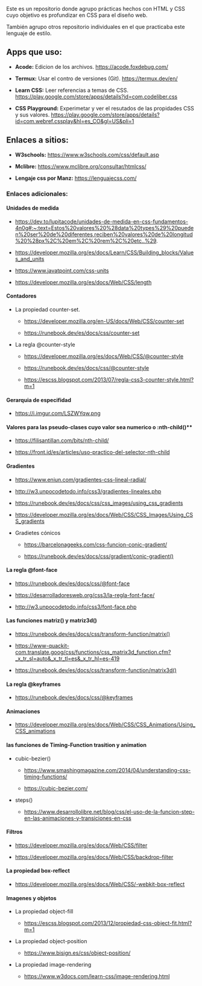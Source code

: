 Este es un repositorio donde agrupo prácticas hechos con HTML y CSS cuyo objetivo es profundizar en CSS para el diseño web.

También agrupo otros repositorio individuales en el que practicaba este lenguaje de estilo.

## Apps que uso:
- **Acode:** Edicion de los archivos.
https://acode.foxdebug.com/

- **Termux:** Usar el contro de versiones (Git).
https://termux.dev/en/

- **Learn CSS:** Leer referencias a temas de CSS.
https://play.google.com/store/apps/details?id=com.codeliber.css

- **CSS Playground:** Experimetar y ver el resutados de las propidades CSS y sus valores.
https://play.google.com/store/apps/details?id=com.webref.cssplay&hl=es_CO&gl=US&pli=1


## Enlaces a sitios:

- **W3schools:** https://www.w3schools.com/css/default.asp

- **Mclibre:**  https://www.mclibre.org/consultar/htmlcss/

- **Lengaje css por Manz:** https://lenguajecss.com/

### Enlaces adicionales:

#### Unidades de medida
- https://dev.to/lupitacode/unidades-de-medida-en-css-fundamentos-4n0g#:~:text=Estos%20valores%20%28data%20types%29%20pueden%20ser%20de%20diferentes,reciben%20valores%20de%20longitud%20%28px%2C%20em%2C%20rem%2C%20etc..%29.

- https://developer.mozilla.org/es/docs/Learn/CSS/Building_blocks/Values_and_units

- https://www.javatpoint.com/css-units

- https://developer.mozilla.org/es/docs/Web/CSS/length

#### Contadores
- La propiedad counter-set.
  - https://developer.mozilla.org/en-US/docs/Web/CSS/counter-set
  
  - https://runebook.dev/es/docs/css/counter-set

- La regla @counter-style
  - https://developer.mozilla.org/es/docs/Web/CSS/@counter-style

  - https://runebook.dev/es/docs/css/@counter-style
  
  - https://escss.blogspot.com/2013/07/regla-css3-counter-style.html?m=1

#### Gerarquia de especifidad
- https://i.imgur.com/LSZWYqw.png

#### Valores para las pseudo-clases cuyo valor sea numerico o :nth-child()**
- https://filisantillan.com/bits/nth-child/

- https://front.id/es/articles/uso-practico-del-selector-nth-child

#### Gradientes
- https://www.eniun.com/gradientes-css-lineal-radial/

- http://w3.unpocodetodo.info/css3/gradientes-lineales.php

- https://runebook.dev/es/docs/css/css_images/using_css_gradients

- https://developer.mozilla.org/es/docs/Web/CSS/CSS_Images/Using_CSS_gradients

- Gradietes cónicos

  - https://barcelonageeks.com/css-funcion-conic-gradient/
  
  - https://runebook.dev/es/docs/css/gradient/conic-gradient()

#### La regla @font-face
- https://runebook.dev/es/docs/css/@font-face

- https://desarrolladoresweb.org/css3/la-regla-font-face/

- http://w3.unpocodetodo.info/css3/font-face.php

#### Las funciones matriz() y matriz3d()
- https://runebook.dev/es/docs/css/transform-function/matrix()

- https://www-quackit-com.translate.goog/css/functions/css_matrix3d_function.cfm?_x_tr_sl=auto&_x_tr_tl=es&_x_tr_hl=es-419

- https://runebook.dev/es/docs/css/transform-function/matrix3d()

#### La regla @keyframes
- https://runebook.dev/es/docs/css/@keyframes

#### Animaciones
- https://developer.mozilla.org/es/docs/Web/CSS/CSS_Animations/Using_CSS_animations

#### las funciones de Timing-Function trasition y animation
- cubic-bezier()
  - https://www.smashingmagazine.com/2014/04/understanding-css-timing-functions/

  - https://cubic-bezier.com/

- steps()
  - https://www.desarrollolibre.net/blog/css/el-uso-de-la-funcion-step-en-las-animaciones-y-transiciones-en-css

#### Filtros
- https://developer.mozilla.org/es/docs/Web/CSS/filter

- https://developer.mozilla.org/es/docs/Web/CSS/backdrop-filter

#### La propiedad box-reflect

- https://developer.mozilla.org/es/docs/Web/CSS/-webkit-box-reflect

#### Imagenes y objetos

- La propiedad object-fill
  - https://escss.blogspot.com/2013/12/propiedad-css-object-fit.html?m=1

- La propiedad object-position
  - https://www.bisign.es/css/object-position/
  
- La propiedad image-rendering
  - https://www.w3docs.com/learn-css/image-rendering.html
  
